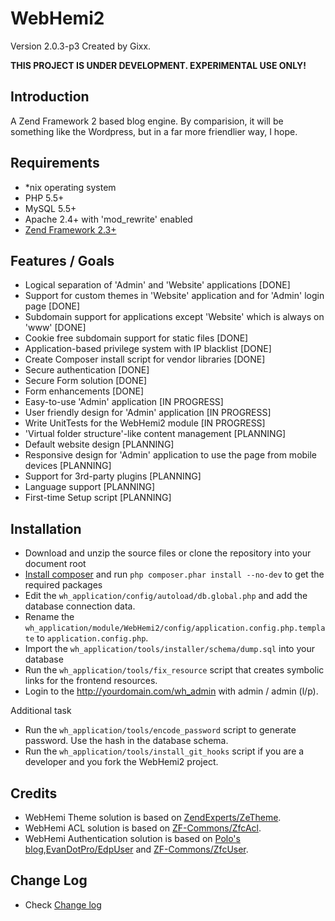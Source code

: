 WebHemi2
========

Version 2.0.3-p3 Created by Gixx.

**THIS PROJECT IS UNDER DEVELOPMENT. EXPERIMENTAL USE ONLY!**

Introduction
------------

A Zend Framework 2 based blog engine. By comparision, it will be something like the Wordpress, but in a far more friendlier way, I hope.

Requirements
------------

- *nix operating system
- PHP 5.5+
- MySQL 5.5+
- Apache 2.4+ with 'mod_rewrite' enabled
- [Zend Framework 2.3+](https://github.com/zendframework/zf2)

Features / Goals
----------------

- Logical separation of 'Admin' and 'Website' applications [DONE]
- Support for custom themes in 'Website' application and for 'Admin' login page [DONE]
- Subdomain support for applications except 'Website' which is always on 'www' [DONE]
- Cookie free subdomain support for static files [DONE]
- Application-based privilege system with IP blacklist [DONE]
- Create Composer install script for vendor libraries [DONE]
- Secure authentication [DONE]
- Secure Form solution [DONE]
- Form enhancements [DONE]
- Easy-to-use 'Admin' application [IN PROGRESS]
- User friendly design for 'Admin' application [IN PROGRESS]
- Write UnitTests for the WebHemi2 module [IN PROGRESS]
- 'Virtual folder structure'-like content management [PLANNING]
- Default website design [PLANNING]
- Responsive design for 'Admin' application to use the page from mobile devices [PLANNING]
- Support for 3rd-party plugins [PLANNING]
- Language support [PLANNING]
- First-time Setup script [PLANNING]

Installation
------------

- Download and unzip the source files or clone the repository into your document root
- [Install composer](https://getcomposer.org/doc/00-intro.md#installation-nix) and run `php composer.phar install --no-dev` to get the required packages
- Edit the `wh_application/config/autoload/db.global.php` and add the database connection data.
- Rename the `wh_application/module/WebHemi2/config/application.config.php.template` to `application.config.php`.
- Import the `wh_application/tools/installer/schema/dump.sql` into your database
- Run the `wh_application/tools/fix_resource` script that creates symbolic links for the frontend resources.
- Login to the http://yourdomain.com/wh_admin with admin / admin (l/p).

Additional task

- Run the `wh_application/tools/encode_password` script to generate password. Use the hash in the database schema.
- Run the `wh_application/tools/install_git_hooks` script if you are a developer and you fork the WebHemi2 project.

Credits
-------

- WebHemi Theme solution is based on [ZendExperts/ZeTheme](https://github.com/ZendExperts/ZeTheme).
- WebHemi ACL solution is based on [ZF-Commons/ZfcAcl](https://github.com/ZF-Commons/ZfcAcl).
- WebHemi Authentication solution is based on [Polo's blog](http://p0l0.binware.org/index.php/2012/02/18/zend-framework-2-authentication-acl-using-eventmanager/),[EvanDotPro/EdpUser](https://github.com/EvanDotPro/EdpUser) and [ZF-Commons/ZfcUser](https://github.com/ZF-Commons/ZfcUser).

Change Log
----------

- Check [Change log](CHANGELOG.md)
